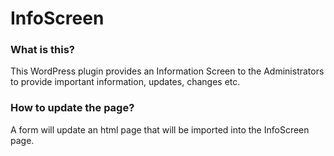 # InfoScreen

### What is this? 

This WordPress plugin provides an Information Screen to the Administrators to provide important information, updates, changes etc.

### How to update the page? 

A form will update an html page that will be imported into the InfoScreen page.
